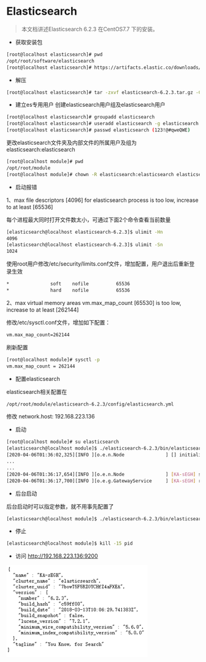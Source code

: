 # Elasticsearch

> 本文档讲述Elasticsearch 6.2.3 在CentOS7.7 下的安装。

* 获取安装包
```bash
[root@localhost elasticsearch]# pwd
/opt/root/software/elasticsearch
[root@localhost elasticsearch]# https://artifacts.elastic.co/downloads/elasticsearch/elasticsearch-6.2.3.tar.gz
```

* 解压
```bash
[root@localhost elasticsearch]# tar -zxvf elasticsearch-6.2.3.tar.gz -C ../../module/
```

* 建立es专用用户
创建elasticsearch用户组及elasticsearch用户
```bash
[root@localhost elasticsearch]# groupadd elasticsearch
[root@localhost elasticsearch]# useradd elasticsearch -g elasticsearch
[root@localhost elasticsearch]# passwd elasticsearch (123!@#qweQWE)
```

更改elasticsearch文件夹及内部文件的所属用户及组为elasticsearch:elasticsearch
```bash
[root@localhost module]# pwd
/opt/root/module
[root@localhost module]# chown -R elasticsearch:elasticsearch elasticsearch-6.2.3
```

* 启动报错

1、max file descriptors [4096] for elasticsearch process is too low, increase to at least [65536]

每个进程最大同时打开文件数太小，可通过下面2个命令查看当前数量
```bash
[elasticsearch@localhost elasticsearch-6.2.3]$ ulimit -Hn
4096
[elasticsearch@localhost elasticsearch-6.2.3]$ ulimit -Sn
1024
```
使用root用户修改/etc/security/limits.conf文件，增加配置，用户退出后重新登录生效
```bash
*               soft    nofile          65536
*               hard    nofile          65536
```

2、max virtual memory areas vm.max_map_count [65530] is too low, increase to at least [262144]

修改/etc/sysctl.conf文件，增加如下配置：
```bash
vm.max_map_count=262144
```
刷新配置
```bash
[root@localhost module]# sysctl -p
vm.max_map_count = 262144
```

* 配置elasticsearch

elasticsearch相关配置在
```bash
/opt/root/module/elasticsearch-6.2.3/config/elasticsearch.yml
```

修改
network.host: 192.168.223.136

* 启动
```bash
[root@localhost module]# su elasticsearch
[elasticsearch@localhost module]$ ./elasticsearch-6.2.3/bin/elasticsearch
[2020-04-06T01:36:02,325][INFO ][o.e.n.Node               ] [] initializing ...
...
...
[2020-04-06T01:36:17,654][INFO ][o.e.n.Node               ] [KA-sEGH] started
[2020-04-06T01:36:17,700][INFO ][o.e.g.GatewayService     ] [KA-sEGH] recovered [0] indices into cluster_state
```

* 后台启动

后台启动时可以指定参数，就不用事先配置了
```bash
[elasticsearch@localhost module]$ ./elasticsearch-6.2.3/bin/elasticsearch -Enetwork.host=192.168.223.136 -d
```

* 停止
```bash
[elasticsearch@localhost module]$ kill -15 pid
```

* 访问
http://192.168.223.136:9200

![images/2.png](images/2.png)